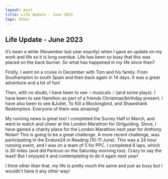 ```yaml
---
layout: post
title: Life Update - June 2023
tags: Other
---
```


## Life Update - June 2023

It’s been a while (November last year exactly) when I gave an update on my work and life so it is long overdue. Life has been so busy that this was placed on the back burner. So what has happened in my life since then?

Firstly, I went on a cruise in December with Tom and his family. From Southampton to south Spain and then back again in 14 days. It was a great adventure and a lot of fun!

Then, with no doubt, I have been to see 🎶 musicals 🎶 (and some plays). I have been to see Hamilton as part of a friends Christmas/birthday present. I have also been to see &Juliet, To Kill a Mockingbird, and Shawshank Redemption. Everyone of them was amazing!

My running news is great too! I completed the Surrey Half in March, and went to watch and cheer at the London Marathon for Girlguiding. Since, I have gained a charity place for the London Marathon next year for Anthony Nolan! This is going to be a great challenge. A more recent challenge, was participating in the Endure24 in Reading (10-11 June). This was a 24 hour running event, and I was on a team of 5 for PPC. I completed 6 laps, which is 30 miles (and did Parkrun on the Saturday morning too). Crazy to say the least! But I enjoyed it and contemplating to do it again next year!

I think other than that, my life is pretty much the same and just as busy but I wouldn’t have it any other way!
